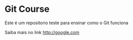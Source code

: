 # Git Course

Este é um repositorio teste para ensinar como o Git funciona

Saiba mais no link http://google.com
